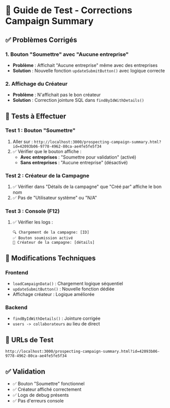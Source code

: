 # 🔧 Guide de Test - Corrections Campaign Summary

## ✅ Problèmes Corrigés

### **1. Bouton "Soumettre" avec "Aucune entreprise"**
- **Problème** : Affichait "Aucune entreprise" même avec des entreprises
- **Solution** : Nouvelle fonction `updateSubmitButton()` avec logique correcte

### **2. Affichage du Créateur**
- **Problème** : N'affichait pas le bon créateur
- **Solution** : Correction jointure SQL dans `findByIdWithDetails()`

## 🧪 Tests à Effectuer

### **Test 1 : Bouton "Soumettre"**
1. Aller sur : `http://localhost:3000/prospecting-campaign-summary.html?id=42093b06-9778-4962-80ca-ae4fe5fe5f34`
2. ✅ Vérifier que le bouton affiche :
   - **Avec entreprises** : "Soumettre pour validation" (activé)
   - **Sans entreprises** : "Aucune entreprise" (désactivé)

### **Test 2 : Créateur de la Campagne**
1. ✅ Vérifier dans "Détails de la campagne" que "Créé par" affiche le bon nom
2. ✅ Pas de "Utilisateur système" ou "N/A"

### **Test 3 : Console (F12)**
1. ✅ Vérifier les logs :
   ```
   🔍 Chargement de la campagne: [ID]
   ✅ Bouton soumission activé
   👤 Créateur de la campagne: [détails]
   ```

## 🔧 Modifications Techniques

### **Frontend**
- `loadCampaignData()` : Chargement logique séquentiel
- `updateSubmitButton()` : Nouvelle fonction dédiée
- Affichage créateur : Logique améliorée

### **Backend**
- `findByIdWithDetails()` : Jointure corrigée
- `users -> collaborateurs` au lieu de direct

## 🎯 URLs de Test
```
http://localhost:3000/prospecting-campaign-summary.html?id=42093b06-9778-4962-80ca-ae4fe5fe5f34
```

## ✅ Validation
- ✅ Bouton "Soumettre" fonctionnel
- ✅ Créateur affiché correctement
- ✅ Logs de debug présents
- ✅ Pas d'erreurs console
